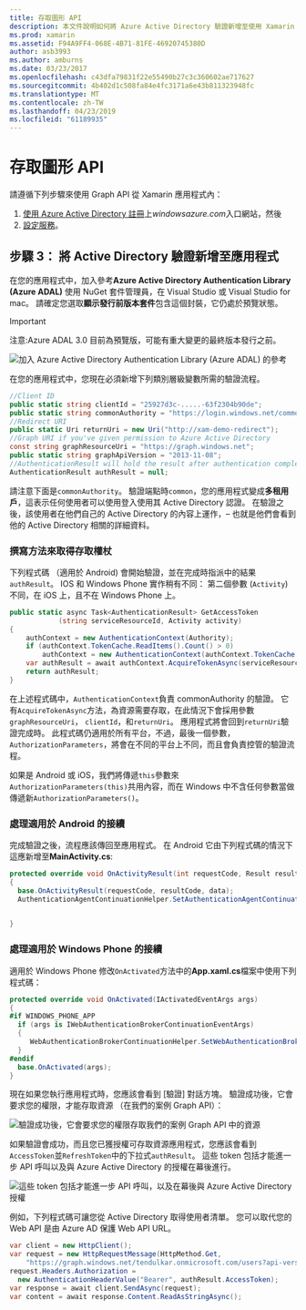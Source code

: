 ```yaml
---
title: 存取圖形 API
description: 本文件說明如何將 Azure Active Directory 驗證新增至使用 Xamarin 建置行動應用程式。
ms.prod: xamarin
ms.assetid: F94A9FF4-068E-4B71-81FE-46920745380D
author: asb3993
ms.author: amburns
ms.date: 03/23/2017
ms.openlocfilehash: c43dfa79831f22e55490b27c3c360602ae717627
ms.sourcegitcommit: 4b402d1c508fa84e4fc3171a6e43b811323948fc
ms.translationtype: MT
ms.contentlocale: zh-TW
ms.lasthandoff: 04/23/2019
ms.locfileid: "61189935"
---
```

# <a name="accessing-the-graph-api"></a>存取圖形 API

請遵循下列步驟來使用 Graph API 從 Xamarin 應用程式內：

1. [使用 Azure Active Directory 註冊](~/cross-platform/data-cloud/active-directory/get-started/register.md)上*windowsazure.com*入口網站，然後
2. [設定服務](~/cross-platform/data-cloud/active-directory/get-started/configure.md)。

## <a name="step-3-adding-active-directory-authentication-to-an-app"></a>步驟 3： 將 Active Directory 驗證新增至應用程式

在您的應用程式中，加入參考**Azure Active Directory Authentication Library (Azure ADAL)** 使用 NuGet 套件管理員，在 Visual Studio 或 Visual Studio for mac。
請確定您選取**顯示發行前版本套件**包含這個封裝，它仍處於預覽狀態。

> [!IMPORTANT]
> 注意:Azure ADAL 3.0 目前為預覽版，可能有重大變更的最終版本發行之前。 


![](graph-images/06.-adal-nuget-package.jpg "加入 Azure Active Directory Authentication Library (Azure ADAL) 的參考")

在您的應用程式中，您現在必須新增下列類別層級變數所需的驗證流程。

```csharp
//Client ID
public static string clientId = "25927d3c-.....-63f2304b90de";
public static string commonAuthority = "https://login.windows.net/common"
//Redirect URI
public static Uri returnUri = new Uri("http://xam-demo-redirect");
//Graph URI if you've given permission to Azure Active Directory
const string graphResourceUri = "https://graph.windows.net";
public static string graphApiVersion = "2013-11-08";
//AuthenticationResult will hold the result after authentication completes
AuthenticationResult authResult = null;
```

請注意下面是`commonAuthority`。 驗證端點時`common`，您的應用程式變成**多租用戶**，這表示任何使用者可以使用登入使用其 Active Directory 認證。 在驗證之後，該使用者在他們自己的 Active Directory 的內容上運作，– 也就是他們會看到他的 Active Directory 相關的詳細資料。

### <a name="write-method-to-acquire-access-token"></a>撰寫方法來取得存取權杖

下列程式碼 （適用於 Android) 會開始驗證，並在完成時指派中的結果`authResult`。 IOS 和 Windows Phone 實作稍有不同： 第二個參數 (`Activity`) 不同，在 iOS 上，且不在 Windows Phone 上。

```csharp
public static async Task<AuthenticationResult> GetAccessToken
            (string serviceResourceId, Activity activity)
{
    authContext = new AuthenticationContext(Authority);
    if (authContext.TokenCache.ReadItems().Count() > 0)
        authContext = new AuthenticationContext(authContext.TokenCache.ReadItems().First().Authority);
    var authResult = await authContext.AcquireTokenAsync(serviceResourceId, clientId, returnUri, new AuthorizationParameters(activity));
    return authResult;
}  
```

在上述程式碼中，`AuthenticationContext`負責 commonAuthority 的驗證。 它有`AcquireTokenAsync`方法，為資源需要存取，在此情況下會採用參數`graphResourceUri`， `clientId`，和`returnUri`。 應用程式將會回到`returnUri`驗證完成時。 此程式碼仍適用於所有平台，不過，最後一個參數， `AuthorizationParameters`，將會在不同的平台上不同，而且會負責控管的驗證流程。

如果是 Android 或 iOS，我們將傳遞`this`參數來`AuthorizationParameters(this)`共用內容，而在 Windows 中不含任何參數當做傳遞新`AuthorizationParameters()`。

### <a name="handle-continuation-for-android"></a>處理適用於 Android 的接續

完成驗證之後，流程應該傳回至應用程式。 在 Android 它由下列程式碼的情況下這應新增至**MainActivity.cs**:


```csharp
protected override void OnActivityResult(int requestCode, Result resultCode, Intent data)
{
  base.OnActivityResult(requestCode, resultCode, data);
  AuthenticationAgentContinuationHelper.SetAuthenticationAgentContinuationEventArgs(requestCode, resultCode, data);

    
}
```

### <a name="handle-continuation-for-windows-phone"></a>處理適用於 Windows Phone 的接續

適用於 Windows Phone 修改`OnActivated`方法中的**App.xaml.cs**檔案中使用下列程式碼：

```csharp
protected override void OnActivated(IActivatedEventArgs args)
{
#if WINDOWS_PHONE_APP
  if (args is IWebAuthenticationBrokerContinuationEventArgs)
  {
     WebAuthenticationBrokerContinuationHelper.SetWebAuthenticationBrokerContinuationEventArgs(args as IWebAuthenticationBrokerContinuationEventArgs);
  }
#endif
  base.OnActivated(args);
}
```

現在如果您執行應用程式時，您應該會看到 [驗證] 對話方塊。
驗證成功後，它會要求您的權限，才能存取資源 （在我們的案例 Graph API）：

![](graph-images/08.-authentication-flow.jpg "驗證成功後，它會要求您的權限存取我們的案例 Graph API 中的資源")

如果驗證會成功，而且您已獲授權可存取資源應用程式，您應該會看到`AccessToken`並`RefreshToken`中的下拉式`authResult`。 這些 token 包括才能進一步 API 呼叫以及與 Azure Active Directory 的授權在幕後進行。

![](graph-images/07.-access-token-for-authentication.jpg "這些 token 包括才能進一步 API 呼叫，以及在幕後與 Azure Active Directory 授權")

例如，下列程式碼可讓您從 Active Directory 取得使用者清單。 您可以取代您的 Web API 是由 Azure AD 保護 Web API URL。

```csharp
var client = new HttpClient();
var request = new HttpRequestMessage(HttpMethod.Get,
    "https://graph.windows.net/tendulkar.onmicrosoft.com/users?api-version=2013-04-05");
request.Headers.Authorization =
  new AuthenticationHeaderValue("Bearer", authResult.AccessToken);
var response = await client.SendAsync(request);
var content = await response.Content.ReadAsStringAsync();
```

